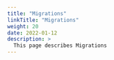 ```yaml
---
title: "Migrations"
linkTitle: "Migrations"
weight: 20
date: 2022-01-12
description: >
  This page describes Migrations
---
```


